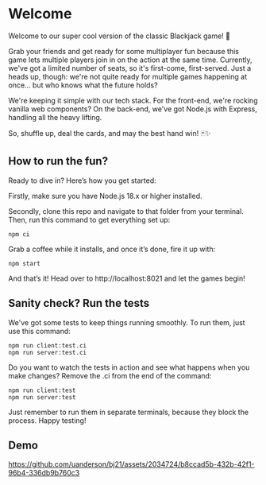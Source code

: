 # Welcome

Welcome to our super cool version of the classic Blackjack game! 🎉

Grab your friends and get ready for some multiplayer fun because this game lets multiple players join in on the action at the same time. Currently, we've got a limited number of seats, so it's first-come, first-served. Just a heads up, though: we're not quite ready for multiple games happening at once... but who knows what the future holds?

We're keeping it simple with our tech stack. For the front-end, we're rocking vanilla web components? On the back-end, we've got Node.js with Express, handling all the heavy lifting.

So, shuffle up, deal the cards, and may the best hand win! 🃏✨

## How to run the fun?

Ready to dive in? Here’s how you get started:

Firstly, make sure you have Node.js 18.x or higher installed.

Secondly, clone this repo and navigate to that folder from your terminal. Then, run this command to get everything set up:

```shell
npm ci
```

Grab a coffee while it installs, and once it’s done, fire it up with:

```shell
npm start
```
And that’s it! Head over to http://localhost:8021 and let the games begin!

## Sanity check? Run the tests

We've got some tests to keep things running smoothly. To run them, just use this command:

```shell
npm run client:test.ci
npm run server:test.ci
```

Do you want to watch the tests in action and see what happens when you make changes? Remove the .ci from the end of the command:

```shell
npm run client:test
npm run server:test
```

Just remember to run them in separate terminals, because they block the process. Happy testing!

## Demo

https://github.com/uanderson/bj21/assets/2034724/b8ccad5b-432b-42f1-96b4-336db9b760c3
